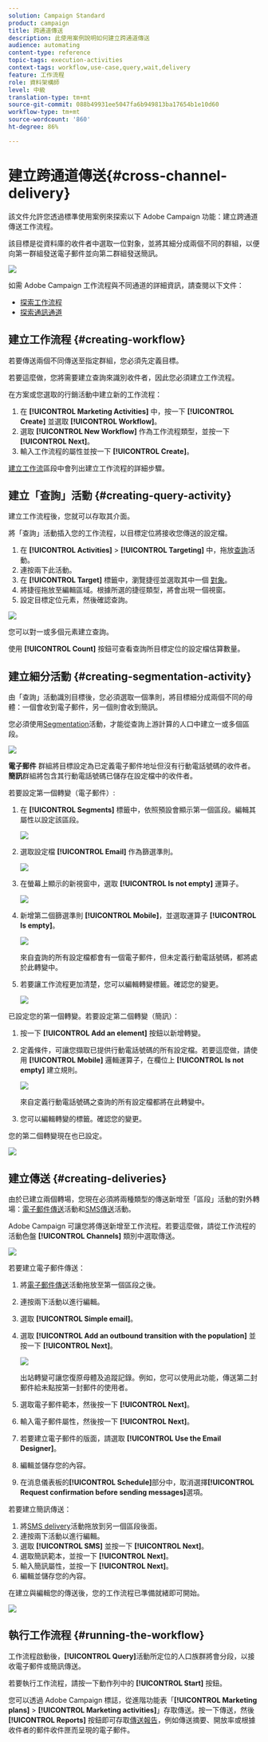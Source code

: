 ```yaml
---
solution: Campaign Standard
product: campaign
title: 跨通道傳送
description: 此使用案例說明如何建立跨通道傳送
audience: automating
content-type: reference
topic-tags: execution-activities
context-tags: workflow,use-case,query,wait,delivery
feature: 工作流程
role: 資料架構師
level: 中級
translation-type: tm+mt
source-git-commit: 088b49931ee5047fa6b949813ba17654b1e10d60
workflow-type: tm+mt
source-wordcount: '860'
ht-degree: 86%

---
```



# 建立跨通道傳送{#cross-channel-delivery}

該文件允許您透過標準使用案例來探索以下 Adobe Campaign 功能：建立跨通道傳送工作流程。

該目標是從資料庫的收件者中選取一位對象，並將其細分成兩個不同的群組，以便向第一群組發送電子郵件並向第二群組發送簡訊。

![](assets/wkf_segment_overview.png)

如需 Adobe Campaign 工作流程與不同通道的詳細資訊，請查閱以下文件：

* [探索工作流程](../../automating/using/get-started-workflows.md)
* [探索通訊通道](../../channels/using/get-started-communication-channels.md)

## 建立工作流程 {#creating-workflow}

若要傳送兩個不同傳送至指定群組，您必須先定義目標。

若要這麼做，您將需要建立查詢來識別收件者，因此您必須建立工作流程。

在方案或您選取的行銷活動中建立新的工作流程：

1. 在 **[!UICONTROL Marketing Activities]** 中，按一下 **[!UICONTROL Create]** 並選取 **[!UICONTROL Workflow]**。
1. 選取 **[!UICONTROL New Workflow]** 作為工作流程類型，並按一下 **[!UICONTROL Next]**。
1. 輸入工作流程的屬性並按一下 **[!UICONTROL Create]**。

[建立工作流](../../automating/using/building-a-workflow.md)區段中會列出建立工作流程的詳細步驟。

## 建立「查詢」活動 {#creating-query-activity}

建立工作流程後，您就可以存取其介面。

將「查詢」活動插入您的工作流程，以目標定位將接收您傳送的設定檔。

1. 在 **[!UICONTROL Activities]** > **[!UICONTROL Targeting]** 中，拖放[查詢](../../automating/using/query.md)活動。
1. 連按兩下此活動。
1. 在 **[!UICONTROL Target]** 標籤中，瀏覽捷徑並選取其中一個 [對象](../../audiences/using/about-audiences.md)。
1. 將捷徑拖放至編輯區域。根據所選的捷徑類型，將會出現一個視窗。
1. 設定目標定位元素，然後確認查詢。

![](assets/wkf_segment_query.png)

您可以對一或多個元素建立查詢。

使用 **[!UICONTROL Count]** 按鈕可查看查詢所目標定位的設定檔估算數量。

## 建立細分活動 {#creating-segmentation-activity}

由「查詢」活動識別目標後，您必須選取一個準則，將目標細分成兩個不同的母體：一個會收到電子郵件，另一個則會收到簡訊。

您必須使用[Segmentation](../../automating/using/segmentation.md)活動，才能從查詢上游計算的人口中建立一或多個區段。

![](assets/wkf_segment_activity.png)

**電子郵件** 群組將目標設定為已定義電子郵件地址但沒有行動電話號碼的收件者。**簡訊**&#x200B;群組將包含其行動電話號碼已儲存在設定檔中的收件者。

若要設定第一個轉變（電子郵件）:

1. 在 **[!UICONTROL Segments]** 標籤中，依照預設會顯示第一個區段。編輯其屬性以設定該區段。

   ![](assets/wkf_segment_properties.png)

1. 選取設定檔 **[!UICONTROL Email]** 作為篩選準則。

   ![](assets/wkf_segment_email.png)

1. 在螢幕上顯示的新視窗中，選取 **[!UICONTROL Is not empty]** 運算子。

   ![](assets/wkf_segment_email_not_empty.png)

1. 新增第二個篩選準則 **[!UICONTROL Mobile]**，並選取運算子 **[!UICONTROL Is empty]**。

   ![](assets/wkf_segment_mobile_empty.png)

   來自査詢的所有設定檔都會有一個電子郵件，但未定義行動電話號碼，都將處於此轉變中。

1. 若要讓工作流程更加清楚，您可以編輯轉變標籤。確認您的變更。

   ![](assets/wkf_segment_transition_label.png)

已設定您的第一個轉變。若要設定第二個轉變（簡訊）：

1. 按一下 **[!UICONTROL Add an element]** 按鈕以新增轉變。
1. 定義條件，可讓您擷取已提供行動電話號碼的所有設定檔。若要這麼做，請使用 **[!UICONTROL Mobile]** 邏輯運算子，在欄位上 **[!UICONTROL Is not empty]** 建立規則。

   ![](assets/wkf_segment_mobile_not_empty.png)

   來自定義行動電話號碼之查詢的所有設定檔都將在此轉變中。

1. 您可以編輯轉變的標籤。確認您的變更。

您的第二個轉變現在也已設定。

![](assets/wkf_segment_transitions.png)

## 建立傳送 {#creating-deliveries}

由於已建立兩個轉場，您現在必須將兩種類型的傳送新增至「區段」活動的對外轉場：[電子郵件傳送](../../automating/using/email-delivery.md)活動和[SMS傳送](../../automating/using/sms-delivery.md)活動。

Adobe Campaign 可讓您將傳送新增至工作流程。若要這麼做，請從工作流程的活動色盤 **[!UICONTROL Channels]** 類別中選取傳送。

![](assets/wkf_segment_deliveries1.png)

若要建立電子郵件傳送：

1. 將[電子郵件傳送](../../automating/using/email-delivery.md)活動拖放至第一個區段之後。
1. 連按兩下活動以進行編輯。
1. 選取 **[!UICONTROL Simple email]**。
1. 選取 **[!UICONTROL Add an outbound transition with the population]** 並按一下 **[!UICONTROL Next]**。

   ![](assets/wkf_segment_deliveries2.png)

   出站轉變可讓您復原母體及追蹤記錄。例如，您可以使用此功能，傳送第二封郵件給未點按第一封郵件的使用者。

1. 選取電子郵件範本，然後按一下 **[!UICONTROL Next]**。
1. 輸入電子郵件屬性，然後按一下 **[!UICONTROL Next]**。
1. 若要建立電子郵件的版面，請選取 **[!UICONTROL Use the Email Designer]**。
1. 編輯並儲存您的內容。
1. 在消息儀表板的&#x200B;**[!UICONTROL Schedule]**&#x200B;部分中，取消選擇&#x200B;**[!UICONTROL Request confirmation before sending messages]**&#x200B;選項。

若要建立簡訊傳送：

1. 將[SMS delivery](../../automating/using/sms-delivery.md)活動拖放到另一個區段後面。
1. 連按兩下活動以進行編輯。
1. 選取 **[!UICONTROL SMS]** 並按一下 **[!UICONTROL Next]**。
1. 選取簡訊範本，並按一下 **[!UICONTROL Next]**。
1. 輸入簡訊屬性，並按一下 **[!UICONTROL Next]**。
1. 編輯並儲存您的內容。

在建立與編輯您的傳送後，您的工作流程已準備就緒即可開始。

![](assets/wkf_segment_deliveries.png)

## 執行工作流程 {#running-the-workflow}

工作流程啟動後，**[!UICONTROL Query]**&#x200B;活動所定位的人口族群將會分段，以接收電子郵件或簡訊傳送。

若要執行工作流程，請按一下動作列中的 **[!UICONTROL Start]** 按鈕。

您可以透過 Adobe Campaign 標誌，從進階功能表「**[!UICONTROL Marketing plans]** > **[!UICONTROL Marketing activities]**」存取傳送。按一下傳送，然後 **[!UICONTROL Reports]** 按鈕即可存取[傳送報告](../../reporting/using/about-dynamic-reports.md#accessing-dynamic-reports)，例如傳送摘要、開放率或根據收件者的郵件收件匣而呈現的電子郵件。
